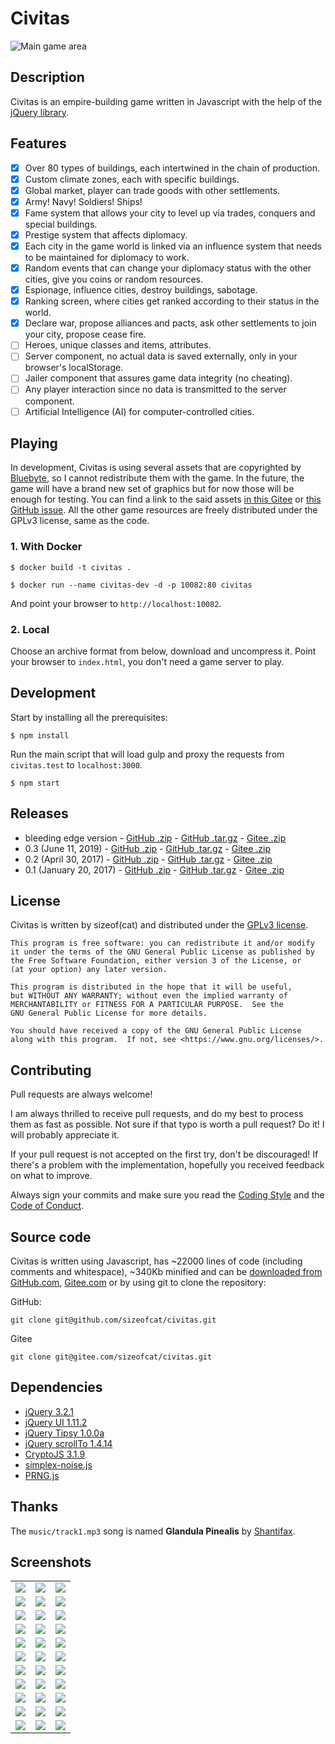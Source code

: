 Civitas
=======

![Main game area](docs/images/civitas-screenshot-2.jpg)

## Description

Civitas is an empire-building game written in Javascript with the help of the [jQuery library](https://jquery.org/).

<!--more-->

## Features

- [x] Over 80 types of buildings, each intertwined in the chain of production.
- [x] Custom climate zones, each with specific buildings.
- [x] Global market, player can trade goods with other settlements.
- [x] Army! Navy! Soldiers! Ships!
- [x] Fame system that allows your city to level up via trades, conquers and special buildings.
- [x] Prestige system that affects diplomacy.
- [x] Each city in the game world is linked via an influence system that needs to be maintained for diplomacy to work.
- [x] Random events that can change your diplomacy status with the other cities, give you coins or random resources.
- [x] Espionage, influence cities, destroy buildings, sabotage.
- [x] Ranking screen, where cities get ranked according to their status in the world.
- [x] Declare war, propose alliances and pacts, ask other settlements to join your city, propose cease fire.
- [ ] Heroes, unique classes and items, attributes.
- [ ] Server component, no actual data is saved externally, only in your browser's localStorage.
- [ ] Jailer component that assures game data integrity (no cheating).
- [ ] Any player interaction since no data is transmitted to the server component.
- [ ] Artificial Intelligence (AI) for computer-controlled cities.

## Playing

In development, Civitas is using several assets that are copyrighted by [Bluebyte](https://www.bluebyte.com), so I cannot redistribute them with the game. In the future, the game will have a brand new set of graphics but for now those will be enough for testing. You can find a link to the said assets [in this Gitee](https://gitee.com/sizeofcat/civitas/issues/IZBLB) or [this GitHub issue](https://github.com/sizeofcat/civitas/issues/1#issuecomment-513243623). All the other game resources are freely distributed under the GPLv3 license, same as the code.


### 1. With Docker

```
$ docker build -t civitas .

$ docker run --name civitas-dev -d -p 10082:80 civitas
```

And point your browser to `http://localhost:10082`.

### 2. Local

Choose an archive format from below, download and uncompress it. Point your browser to `index.html`, you don't need a game server to play.

## Development

Start by installing all the prerequisites:

```
$ npm install
```

Run the main script that will load gulp and proxy the requests from `civitas.test` to `localhost:3000`.

```
$ npm start
```

## Releases

- bleeding edge version - [GitHub .zip](https://github.com/sizeofcat/civitas/archive/master.zip) - [GitHub .tar.gz](https://github.com/sizeofcat/civitas/archive/master.tar.gz) - [Gitee .zip](https://gitee.com/sizeofcat/civitas/repository/archive/develop.zip)
- 0.3 (June 11, 2019) - [GitHub .zip](https://github.com/sizeofcat/civitas/archive/v0.3.zip) - [GitHub .tar.gz](https://github.com/sizeofcat/civitas/archive/v0.3.tar.gz) - [Gitee .zip](https://gitee.com/sizeofcat/civitas/repository/archive/v0.3)
- 0.2 (April 30, 2017) - [GitHub .zip](https://github.com/sizeofcat/civitas/archive/v0.2.zip) - [GitHub .tar.gz](https://github.com/sizeofcat/civitas/archive/v0.2.tar.gz) - [Gitee .zip](https://gitee.com/sizeofcat/civitas/repository/archive/v0.2)
- 0.1 (January 20, 2017) - [GitHub .zip](https://github.com/sizeofcat/civitas/archive/v0.1.zip) - [GitHub .tar.gz](https://github.com/sizeofcat/civitas/archive/v0.1.tar.gz) - [Gitee .zip](https://gitee.com/sizeofcat/civitas/repository/archive/v0.1)

## License

Civitas is written by sizeof(cat) <sizeofcat AT riseup DOT net> and distributed under the [GPLv3 license](LICENSE).

```
This program is free software: you can redistribute it and/or modify
it under the terms of the GNU General Public License as published by
the Free Software Foundation, either version 3 of the License, or
(at your option) any later version.

This program is distributed in the hope that it will be useful,
but WITHOUT ANY WARRANTY; without even the implied warranty of
MERCHANTABILITY or FITNESS FOR A PARTICULAR PURPOSE.  See the
GNU General Public License for more details.

You should have received a copy of the GNU General Public License
along with this program.  If not, see <https://www.gnu.org/licenses/>.
```

## Contributing

Pull requests are always welcome!

I am always thrilled to receive pull requests, and do my best to process them as fast as possible. Not sure if that typo is worth a pull request? Do it! I will probably appreciate it.

If your pull request is not accepted on the first try, don't be discouraged! If there's a problem with the implementation, hopefully you received feedback on what to improve.

Always sign your commits and make sure you read the [Coding Style](CODING-STYLE.md) and the [Code of Conduct](CODE-OF-CONDUCT.md).

## Source code

Civitas is written using Javascript, has ~22000 lines of code (including comments and whitespace), ~340Kb minified and can be [downloaded from GitHub.com](https://github.com/sizeofcat/civitas/archive/master.zip), [Gitee.com](https://gitee.com/sizeofcat/civitas/repository/archive/master.zip) or by using git to clone the repository:

GitHub:

`git clone git@github.com/sizeofcat/civitas.git`

Gitee

`git clone git@gitee.com/sizeofcat/civitas.git`

## Dependencies

- [jQuery 3.2.1](https://jquery.com/)
- [jQuery UI 1.11.2](https://jqueryui.com/)
- [jQuery Tipsy 1.0.0a](https://github.com/jaz303/tipsy)
- [jQuery scrollTo 1.4.14](https://github.com/flesler/jquery.scrollTo)
- [CryptoJS 3.1.9](https://github.com/brix/crypto-js)
- [simplex-noise.js](https://github.com/jwagner/simplex-noise.js)
- [PRNG.js](https://github.com/odogono/prng-parkmiller-js)

## Thanks

The `music/track1.mp3` song is named __Glandula Pinealis__ by [Shantifax](https://ektoplazm.com/artist/shantifax).

## Screenshots

| | | |
|---|---|---|
| ![](docs/images/civitas-screenshot-1.jpg) | ![](docs/images/civitas-screenshot-34.jpg) | ![](docs/images/civitas-screenshot-3.jpg) |
| ![](docs/images/civitas-screenshot-4.jpg) | ![](docs/images/civitas-screenshot-5.jpg) | ![](docs/images/civitas-screenshot-6.jpg) |
| ![](docs/images/civitas-screenshot-7.jpg) | ![](docs/images/civitas-screenshot-8.jpg) | ![](docs/images/civitas-screenshot-9.jpg) |
| ![](docs/images/civitas-screenshot-10.jpg) | ![](docs/images/civitas-screenshot-11.jpg) | ![](docs/images/civitas-screenshot-12.jpg) |
| ![](docs/images/civitas-screenshot-13.jpg) | ![](docs/images/civitas-screenshot-14.jpg) | ![](docs/images/civitas-screenshot-15.jpg) |
| ![](docs/images/civitas-screenshot-16.jpg) | ![](docs/images/civitas-screenshot-17.jpg) | ![](docs/images/civitas-screenshot-18.jpg) |
| ![](docs/images/civitas-screenshot-19.jpg) | ![](docs/images/civitas-screenshot-20.jpg) | ![](docs/images/civitas-screenshot-21.jpg) |
| ![](docs/images/civitas-screenshot-22.jpg) | ![](docs/images/civitas-screenshot-23.jpg) | ![](docs/images/civitas-screenshot-24.jpg) |
| ![](docs/images/civitas-screenshot-25.jpg) | ![](docs/images/civitas-screenshot-26.jpg) | ![](docs/images/civitas-screenshot-27.jpg) |
| ![](docs/images/civitas-screenshot-28.jpg) | ![](docs/images/civitas-screenshot-29.jpg) | ![](docs/images/civitas-screenshot-30.jpg) |
| ![](docs/images/civitas-screenshot-31.jpg) | ![](docs/images/civitas-screenshot-32.jpg) | ![](docs/images/civitas-screenshot-33.jpg) |

